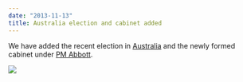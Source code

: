 ```yaml
---
date: "2013-11-13"
title: Australia election and cabinet added
---
```


We have added the recent election in [Australia](http://dev.parlgov.org/data/aus/election-parliament/2013-09-07/) and 
the newly formed cabinet under [PM Abbott](http://dev.parlgov.org/data/aus/cabinet-party/2013-09-18/).

![](/images/parliament-scotland.jpg)
